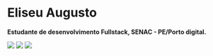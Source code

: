 # Eliseu Augusto

<strong>Estudante de desenvolvimento Fullstack, SENAC - PE/Porto digital.</strong> 

<div align="left">
  
![](https://www.imagensanimadas.com/data/media/56/computador-imagem-animada-0523.gif)
  <img src="https://img.shields.io/badge/-Linkedin-0e76a8?style=flat-square&logo=Linkedin&logoColor=white&link=https://www.linkedin.com/feed/" /></a>
      <a href="https://www.instagram.com/" alt="Instagram">
 <a href="https://www.instagram.com/" alt="Instagram">
    <img src="https://img.shields.io/badge/-Instagram-DF0174?style=flat-square&labelColor=DF0174&logo=instagram&logoColor=white&link=LINK-DO-SEU-INSTAGRAM"/></a>
  <div align="left">
 
</div>
